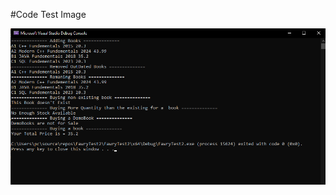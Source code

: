 #Code Test Image

![image alt](https://github.com/Thunder-BoLT1/FawryTask2/blob/4a54325e4d5ba8352435293f1111f17668d508f7/SS.png)
